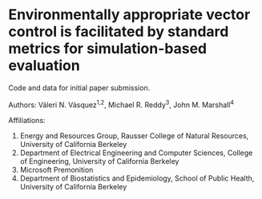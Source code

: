 # Environmentally appropriate vector control is facilitated by standard metrics for simulation-based evaluation

Code and data for initial paper submission. 

Authors: Váleri N. Vásquez<sup>1,2</sup>, Michael R. Reddy<sup>3</sup>, John M. Marshall<sup>4</sup>

Affiliations: 
1. Energy and Resources Group, Rausser College of Natural Resources, University of California Berkeley
2. Department of Electrical Engineering and Computer Sciences, College of Engineering, University of California Berkeley
3. Microsoft Premonition 
4. Department of Biostatistics and Epidemiology, School of Public Health, University of California Berkeley  